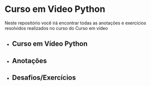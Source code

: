 # Curso em Video Python
 <p>Neste repositório você irá encontrar todas as anotações e exercícios resolvidos realizados no curso do Curso em vídeo</p>
 <ul>
  <li><h2>Curso em Vídeo Python</h2></li>
  <li><h2>Anotações</h2></li>
  <li><h2>Desafios/Exercícios</h2></li>
 </ul>
